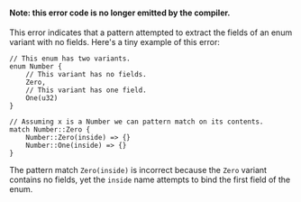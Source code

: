 #### Note: this error code is no longer emitted by the compiler.

This error indicates that a pattern attempted to extract the fields of an enum
variant with no fields. Here's a tiny example of this error:

```compile_fail,E0532
// This enum has two variants.
enum Number {
    // This variant has no fields.
    Zero,
    // This variant has one field.
    One(u32)
}

// Assuming x is a Number we can pattern match on its contents.
match Number::Zero {
    Number::Zero(inside) => {}
    Number::One(inside) => {}
}
```

The pattern match `Zero(inside)` is incorrect because the `Zero` variant
contains no fields, yet the `inside` name attempts to bind the first field of
the enum.
